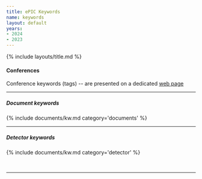 ```yaml
---
title: ePIC Keywords
name: keywords
layout: default
years:
- 2024
- 2023
---
```

{% include layouts/title.md %}


#### Conferences

Conference keywords (tags) -- are presented on a dedicated [web page](/documents/confkw.html)

---

##### Document keywords
{% include documents/kw.md category='documents' %}

---

##### Detector keywords
{% include documents/kw.md category='detector' %}

<br/>

---